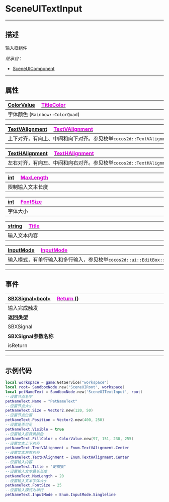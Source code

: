 # SceneUITextInput
------------------------------------------------------------------------------------------
## 描述

输入框组件

*继承自*：
* [SceneUIComponent](/Api/Class/Scene/SceneUIComponent.md)

------------------------------------------------------------------------------------------
## 属性

|<div style="width:1000px">[ColorValue](/Api/DataType/ColourValue.md) &emsp;[<font color="dd00dd">TitleColor</font>](/Api/Class/Scene/SceneUITextInput_F/TitleColor.md)</div>|
|:---|
|字体颜色 (`Rainbow::ColorQuad`)|

|<div style="width:1000px">[TextVAlignment](/Api/Enumerate/UI/TextVAlignment.md) &emsp;[<font color="dd00dd">TextVAlignment</font>](/Api/Class/Scene/SceneUITextInput_F/TextVAlignment.md)</div>|
|:---|
|上下对齐，有向上、中间和向下对齐。参见枚举`cocos2d::TextVAlignment`|

|<div style="width:1000px">[TextHAlignment](/Api/Enumerate/UI/TextHAlignment.md) &emsp;[<font color="dd00dd">TextHAlignment</font>](/Api/Class/Scene/SceneUITextInput_F/TextHAlignment.md)</div>|
|:---|
|左右对齐，有向左、中间和向右对齐。参见枚举`cocos2d::TextHAlignment`|

|<div style="width:1000px">[int](/Api/DataType/Int.md) &emsp;[<font color="dd00dd">MaxLength</font>](/Api/Class/Scene/SceneUITextInput_F/MaxLength.md)</div>|
|:---|
|限制输入文本长度|

|<div style="width:1000px">[int](/Api/DataType/Int.md) &emsp;[<font color="dd00dd">FontSize</font>](/Api/Class/Scene/SceneUITextInput_F/FontSize.md)</div>|
|:---|
|字体大小|

|<div style="width:1000px">[string](/Api/DataType/String.md) &emsp;[<font color="dd00dd">Title</font>](/Api/Class/Scene/SceneUITextInput_F/Title.md)</div>|
|:---|
|输入文本内容|

|<div style="width:1000px">[InputMode](/Api/Enumerate/UI/InputMode.md) &emsp;[<font color="dd00dd">InputMode</font>](/Api/Class/Scene/SceneUITextInput_F/InputMode.md)</div>|
|:---|
|输入模式，有单行输入和多行输入，参见枚举`cocos2d::ui::EditBox::`[InputMode](/Api/Enumerate/UI/InputMode.md)|

------------------------------------------------------------------------------------------
## 事件

|<div style="width:500px">[SBXSignal\<bool\>]() &emsp;[<font color="dd00dd">Return</font> ]() ()</div>|<div style="width:100px"></div>|<div style="width:45px"></div>|<div style="width:400px"></div>|
|:---|:---|:---|:---|
|输入完成触发||||
|**返回类型**|||**概要**|
|SBXSignal|||进入节点时触发，事件参数为（`bool isReturn`）|
|**SBXSignal参数名称**|**类别**|**默认**|**描述**|
|isReturn|bool||返回true，输入完成|

------------------------------------------------------------------------------------------
## 示例代码

```lua
local workspace = game:GetService("workspace")
local root= SandboxNode.new('SceneUIRoot', workspace)
local petNameText = SandboxNode.new('SceneUITextInput', root)
--设置节点名字
petNameText.Name = "PetNameText"
--设置节点大小
petNameText.Size = Vector2.new(120, 50)
--设置节点位置
petNameText.Position = Vector2.new(400, 250)
--设置是否可见
petNameText.Visible = true
--设置输入框背景颜色
petNameText.FillColor = ColorValue.new(97, 151, 230, 255)
--设置文本上下对齐
petNameText.TextVAlignment = Enum.TextVAlignment.Center
--设置文本左右对齐
petNameText.TextHAlignment = Enum.TextHAlignment.Center
--设置输入内容
petNameText.Title = "宠物狼"
--设置输入文本最长长度
petNameText.MaxLength = 20
--设置输入文本字体大小
petNameText.FontSize = 25
--设置输入模式为单行
petNameText.InputMode = Enum.InputMode.Singleline
```